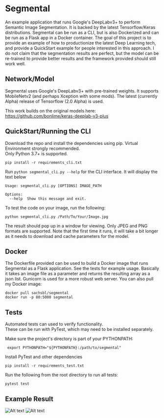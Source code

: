 Segmental
=======

An example application that runs Google's DeepLabv3+ to perform Semantic Image Segmentation.  It is backed by the latest
Tensorflow/Keras distributions.  Segmental can be run as a CLI, but is also Dockerized and can be run as a Flask app in 
a Docker container.  The goal of this project is to provide an example of how to productionize the latest Deep Learning 
tech, and provide a QuickStart example for people interested in this approach.  I do not claim that the segmentation
results are perfect, but the model can be re-trained to provide better results and the framework provided should 
still work well.  

Network/Model
-----
Segmental uses Google's DeepLabv3+ with pre-trained weights.  It supports MobileNetv2 (and perhaps Xception with some 
mods).  The latest (currently Alpha) release of Tensorflow (2.0 Alpha) is used.  

This work builds on the original models here:
https://github.com/bonlime/keras-deeplab-v3-plus
 

QuickStart/Running the CLI
-----
Download the repo and install the dependencies using pip.  Virtual Environment strongly recommended.  
Only Python 3.7+ is supported.  

```pip install -r requirements_cli.txt```

Run ```python segmental_cli.py --help``` for the CLI interface.  It will display the text below

```
Usage: segmental_cli.py [OPTIONS] IMAGE_PATH

Options:
  --help  Show this message and exit.
```

To test the code on your image, run the following:

```python segmental_cli.py /Path/To/Your/Image.jpg```

The result should pop up in a window for viewing.  Only JPEG and PNG formats are supported. Note that the first time it
runs, it will take a bit longer as it needs to download and cache parameters for the model. 

Docker
-----
The Dockerfile provided can be used to build a Docker image that runs Segmental as a Flask application.  See the tests
for example usage.  Basically it takes an image file as a parameter and returns the resulting array as a json list. 
Gunicorn is used for a more robust web server.  You can also pull my Docker image:

```
docker pull sachsbl/segmental
docker run -p 80:5000 segmental
``` 


Tests
-----
Automated tests can used to verify functionality.  
These can be run with PyTest, which may need to be installed separately.  

Make sure the project's directory is part of your PYTHONPATH:

``` export PYTHONPATH="${PYTHONPATH}:/path/to/segmental"```

Install PyTest and other dependencies
```
pip install -r requirements_test.txt
```

Run the following from the root directory to run all tests:

```
pytest test
```


Example Result
-----
![Alt text](test/test_images/dog_baxter.jpg?raw=true "Baxter")
![Alt text](examples/baxter_result.jpg?raw=true "Baxter Segmented")

